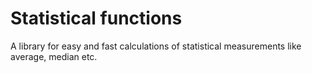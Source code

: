 # Statistical functions

A library for easy and fast calculations of statistical measurements like average, median etc.
